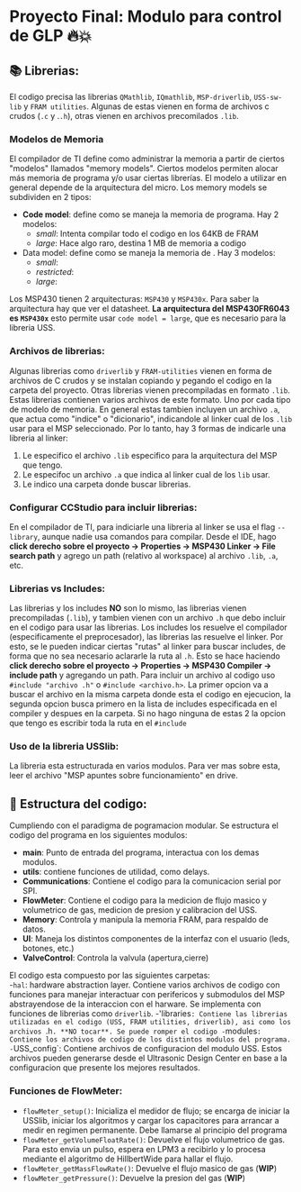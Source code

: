 # Proyecto Final: Modulo para control de GLP 🔥💥

## 📚 Librerias:

El codigo precisa las librerias `QMathlib`, `IQmathlib`, `MSP-driverlib`, `USS-sw-lib` y `FRAM utilities`. Algunas de estas vienen en forma de archivos c crudos (`.c` y .`.h`), otras vienen en archivos precomilados `.lib`.

### Modelos de Memoria

El compilador de TI define como administrar la memoria a partir de ciertos "modelos" llamados "memory models". Ciertos modelos permiten alocar más memoria de programa y/o usar ciertas librerías. El modelo a utilizar en general depende de la arquitectura del micro.
Los memory models se subdividen en 2 tipos:
  - **Code model**: define como se maneja la memoria de programa. Hay 2 modelos:
    - *small*: Intenta compilar todo el codigo en los 64KB de FRAM
    - *large*: Hace algo raro, destina 1 MB de memoria a codigo
  - Data model: define como se maneja la memoria de . Hay 3 modelos:
    - *small*:
    - *restricted*:
    - *large*: 

Los MSP430 tienen 2 arquitecturas: `MSP430` y `MSP430x`. Para saber la arquitectura hay que ver el datasheet. **La arquitectura del MSP430FR6043 es `MSP430x`** esto permite usar `code model = large`, que es necesario para la libreria USS.

### Archivos de librerias:
Algunas librerias como `driverlib` y `FRAM-utilities` vienen en forma de archivos de C crudos y se instalan copiando y pegando el codigo en la carpeta del proyecto. Otras librerias vienen precompiladas en formato `.lib`. Estas librerias contienen varios archivos de este formato. Uno por cada tipo de modelo de memoria.
En general estas tambien incluyen un archivo `.a`, que actua como "indice" o "dicionario", indicandole al linker cual de los `.lib` usar para el MSP seleccionado.
Por lo tanto, hay 3 formas de indicarle una libreria al linker:
 1) Le especifico el archivo `.lib` especifico para la arquitectura del MSP que tengo.
 2) Le especifoc un archivo `.a` que indica al linker cual de los `lib` usar.
 3) Le indico una carpeta donde buscar librerias.

### Configurar CCStudio para incluir librerias:
En el compilador de TI, para indiciarle una libreria al linker se usa el flag `--library`, aunque nadie usa comandos para compilar. Desde el IDE, hago **click derecho sobre el proyecto -> Properties -> MSP430 Linker -> File search path** y agrego un path (relativo al workspace) al archivo `.lib`, `.a`, etc.

### Librerias vs Includes:
Las librerias y los includes **NO** son lo mismo, las librerias vienen precompiladas (`.lib`), y tambien vienen con un archivo `.h` que debo incluir en el codigo para usar las librerias.
Los includes los resuelve el compilador (especificamente el preprocesador), las librerias las resuelve el linker. Por esto, se le pueden indicar ciertas "rutas" al linker para buscar includes, de forma que no sea necesario aclararle la ruta al `.h`. Esto se hace haciendo **click derecho sobre el proyecto -> Properties -> MSP430 Compiler -> include path** y agregando un path.
Para incluir un archivo al codigo uso `#include "archivo .h"` o `#include <archivo.h>`. La primer opcion va a buscar el archivo en la misma carpeta donde esta el codigo en ejecucion, la segunda opcion busca primero en la lista de includes especificada en el compiler y despues en la carpeta.
Si no hago ninguna de estas 2 la opcion que tengo es escribir toda la ruta en el `#include`

### Uso de la libreria USSlib:
La libreria esta estructurada en varios modulos. Para ver mas sobre esta, leer el archivo "MSP apuntes sobre funcionamiento" en drive.

## 🌳 Estructura del codigo:
Cumpliendo con el paradigma de pogramacion modular. Se estructura el codigo del programa en los siguientes modulos:
- **main**: Punto de entrada del programa, interactua con los demas modulos.
- **utils**: contiene funciones de utilidad, como delays.
- **Communications**: Contiene el codigo para la comunicacion serial por SPI.
- **FlowMeter**: Contiene el codigo para la medicion de flujo masico y volumetrico de gas, medicion de presion y calibracion del USS.
- **Memory**: Controla y manipula la memoria FRAM, para respaldo de datos.
- **UI**: Maneja los distintos componentes de la interfaz con el usuario (leds, botones, etc.)
- **ValveControl**: Controla la valvula (apertura,cierre)

El codigo esta compuesto por las siguientes carpetas:	
-`hal`: hardware abstraction layer. Contiene varios archivos de codigo con funciones para manejar interactuar con perifericos y submodulos del MSP abstrayendose de la interaccion con el harware. Se implementa con funciones de librerias como `driverlib`.
-'libraries`: Contiene las librerias utilizadas en el codigo (USS, FRAM utilities, driverlib), asi como los archivos `.h`. **NO tocar**. Se puede romper el codigo
-`modules`: Contiene los archivos de codigo de los distintos modulos del programa.
-`USS_config`: Contiene archivos de configuracion del modulo USS. Estos archivos pueden generarse desde el Ultrasonic Design Center en base a la configuracion que presente los mejores resultados.

### Funciones de FlowMeter:
- `flowMeter_setup()`: Inicializa el medidor de flujo; se encarga de iniciar la USSlib, iniciar los algoritmos y cargar los capacitores para arrancar a medir en regimen permanente. Debe llamarse al principio del programa
- `flowMeter_getVolumeFloatRate()`: Devuelve el flujo volumetrico de gas. Para esto envia un pulso, espera en LPM3 a recibirlo y lo procesa mediante el algoritmo de HillbertWide para hallar el flujo.
- `flowMeter_getMassFlowRate()`: Devuelve el flujo masico de gas (**WIP**)
- `flowMeter_getPressure()`: Devuelve la presion del gas (**WIP**)
